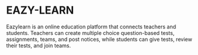 # EAZY-LEARN
Eazylearn is an online education platform that connects teachers and students. Teachers can create multiple choice question-based tests, assignments, teams, and post notices, while students can give tests, review their tests, and join teams.
